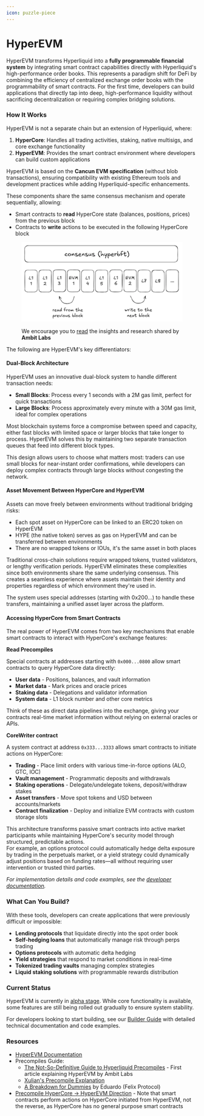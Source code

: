 ```yaml
---
icon: puzzle-piece
---
```


# HyperEVM

HyperEVM transforms Hyperliquid into a **fully programmable financial system** by integrating smart contract capabilities directly with Hyperliquid's high-performance order books. This represents a paradigm shift for DeFi by combining the efficiency of centralized exchange order books with the programmability of smart contracts. For the first time, developers can build applications that directly tap into deep, high-performance liquidity without sacrificing decentralization or requiring complex bridging solutions.

### How It Works

HyperEVM is not a separate chain but an extension of Hyperliquid, where:

1. **HyperCore**: Handles all trading activities, staking, native multisigs, and core exchange functionality
2. **HyperEVM**: Provides the smart contract environment where developers can build custom applications

HyperEVM is based on the **Cancun EVM specification** (without blob transactions), ensuring compatibility with existing Ethereum tools and development practices while adding Hyperliquid-specific enhancements.

These components share the same consensus mechanism and operate sequentially, allowing:

* Smart contracts to **read** HyperCore state (balances, positions, prices) from the previous block
* Contracts to **write** actions to be executed in the following HyperCore block

<figure><img src="../.gitbook/assets/image (15).png" alt=""><figcaption><p>We encourage you to <a href="https://medium.com/@ambitlabs/the-not-so-definitive-guide-to-hyperliquid-precompiles-f0b6025bb4a3">read</a> the insights and research shared by <strong>Ambit Labs</strong></p></figcaption></figure>

The following are HyperEVM's key differentiators:

#### Dual-Block Architecture

HyperEVM uses an innovative dual-block system to handle different transaction needs:

* **Small Blocks**: Process every 1 seconds with a 2M gas limit, perfect for quick transactions
* **Large Blocks**: Process approximately every minute with a 30M gas limit, ideal for complex operations

Most blockchain systems force a compromise between speed and capacity, either fast blocks with limited space or larger blocks that take longer to process. HyperEVM solves this by maintaining two separate transaction queues that feed into different block types.

This design allows users to choose what matters most: traders can use small blocks for near-instant order confirmations, while developers can deploy complex contracts through large blocks without congesting the network.

#### Asset Movement Between HyperCore and HyperEVM

Assets can move freely between environments without traditional bridging risks:

* Each spot asset on HyperCore can be linked to an ERC20 token on HyperEVM
* HYPE (the native token) serves as gas on HyperEVM and can be transferred between environments
* There are no wrapped tokens or IOUs, it's the same asset in both places

Traditional cross-chain solutions require wrapped tokens, trusted validators, or lengthy verification periods. HyperEVM eliminates these complexities since both environments share the same underlying consensus. This creates a seamless experience where assets maintain their identity and properties regardless of which environment they're used in.

The system uses special addresses (starting with 0x200...) to handle these transfers, maintaining a unified asset layer across the platform.

#### Accessing HyperCore from Smart Contracts

The real power of HyperEVM comes from two key mechanisms that enable smart contracts to interact with HyperCore's exchange features:

**Read Precompiles**

Special contracts at addresses starting with `0x000...0800` allow smart contracts to query HyperCore data directly:

* **User data** - Positions, balances, and vault information
* **Market data** - Mark prices and oracle prices
* **Staking data** - Delegations and validator information
* **System data** - L1 block number and other core metrics

Think of these as direct data pipelines into the exchange, giving your contracts real-time market information without relying on external oracles or APIs.

**CoreWriter contract**

A system contract at address `0x333...3333` allows smart contracts to initiate actions on HyperCore:

* **Trading** - Place limit orders with various time-in-force options (ALO, GTC, IOC)
* **Vault management** - Programmatic deposits and withdrawals
* **Staking operations** - Delegate/undelegate tokens, deposit/withdraw stakes
* **Asset transfers** - Move spot tokens and USD between accounts/markets
* **Contract finalization** - Deploy and initialize EVM contracts with custom storage slots

This architecture transforms passive smart contracts into active market participants while maintaining HyperCore's security model through structured, predictable actions. \
For example, an options protocol could automatically hedge delta exposure by trading in the perpetuals market, or a yield strategy could dynamically adjust positions based on funding rates—all without requiring user intervention or trusted third parties.

_For implementation details and code examples, see the_ [_developer documentation_](https://hyperliquid.gitbook.io/hyperliquid-docs/for-developers/hyperevm/interacting-with-hypercore)_._

### What Can You Build?

With these tools, developers can create applications that were previously difficult or impossible:

* **Lending protocols** that liquidate directly into the spot order book
* **Self-hedging loans** that automatically manage risk through perps trading
* **Options protocols** with automatic delta hedging
* **Yield strategies** that respond to market conditions in real-time
* **Tokenized trading vaults** managing complex strategies
* **Liquid staking solutions** with programmable rewards distribution

### Current Status

HyperEVM is currently in [alpha stage](../introduction/roadmap/#hyperevm). While core functionality is available, some features are still being rolled out gradually to ensure system stability.

For developers looking to start building, see our [Builder Guide](../guide/builder-guide/hyperevm/) with detailed technical documentation and code examples.

### Resources

* [HyperEVM Documentation](https://hyperliquid.gitbook.io/hyperliquid-docs/hyperevm)
* Precompiles Guide:
  * [The Not-So-Definitive Guide to Hyperliquid Precompiles](https://medium.com/@ambitlabs/the-not-so-definitive-guide-to-hyperliquid-precompiles-f0b6025bb4a3) - First article explaining HyperEVM by Ambit Labs
  * [Xulian's Precompile Explanation](https://x.com/xulian_hl/status/1919617689124794692)
  * [A Breakdown for Dummies](https://x.com/emaverick90/status/1919727174426284488) by Eduardo (Felix Protocol)
* [Precompile HyperCore → HyperEVM Direction](https://x.com/xulian_hl/status/1916711761769804169) - Note that smart contracts perform actions on HyperCore initiated from HyperEVM, not the reverse, as HyperCore has no general purpose smart contracts
